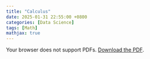 ```yaml
---
title: "Calculus"
date: 2025-01-31 22:55:00 +0800
categories: [Data Science]
tags: [Math]
mathjax: true
---
```


<object data="{{ site.baseurl }}/assets/pdfs/Calculus.pdf" type="application/pdf" width="100%" height="600px">
  <p>Your browser does not support PDFs. <a href="{{ site.baseurl }}/assets/pdfs/Calculus.pdf">Download the PDF</a>.</p>
</object>
